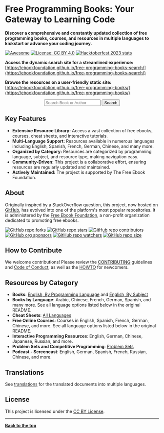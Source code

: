 # Free Programming Books: Your Gateway to Learning Code

**Discover a comprehensive and constantly updated collection of free programming books, courses, and resources in multiple languages to kickstart or advance your coding journey.**

[![Awesome](https://cdn.rawgit.com/sindresorhus/awesome/d7305f38d29fed78fa85652e3a63e154dd8e8829/media/badge.svg)](https://github.com/sindresorhus/awesome)
[![License: CC BY 4.0](https://img.shields.io/badge/License-CC%20BY%204.0-lightgrey.svg)](https://creativecommons.org/licenses/by/4.0/)
[![Hacktoberfest 2023 stats](https://img.shields.io/github/hacktoberfest/2023/EbookFoundation/free-programming-books?label=Hacktoberfest+2023)](https://github.com/EbookFoundation/free-programming-books/pulls?q=is%3Apr+is%3Amerged+created%3A2023-10-01..2023-10-31)

**Access the dynamic search site for a streamlined experience:** [https://ebookfoundation.github.io/free-programming-books-search/](https://ebookfoundation.github.io/free-programming-books-search/)

**Browse the resources on a user-friendly static site:** [https://ebookfoundation.github.io/free-programming-books/](https://ebookfoundation.github.io/free-programming-books/)

<div align="center">
  <form action="https://ebookfoundation.github.io/free-programming-books-search">
    <input type="text" id="fpbSearch" name="search" required placeholder="Search Book or Author"/>
    <label for="submit"> </label>
    <input type="submit" id="submit" name="submit" value="Search" />
  </form>
</div>

## Key Features

*   **Extensive Resource Library:** Access a vast collection of free ebooks, courses, cheat sheets, and interactive tutorials.
*   **Multi-Language Support:** Resources available in numerous languages including English, Spanish, French, German, Chinese, and many more.
*   **Organized by Category:** Resources are categorized by programming language, subject, and resource type, making navigation easy.
*   **Community-Driven:** This project is a collaborative effort, ensuring resources are regularly updated and maintained.
*   **Actively Maintained:** The project is supported by The Free Ebook Foundation.

## About

Originally inspired by a StackOverflow question, this project, now hosted on [GitHub](https://github.com/EbookFoundation/free-programming-books), has evolved into one of the platform's most popular repositories. It is administered by the [Free Ebook Foundation](https://ebookfoundation.org), a non-profit organization dedicated to promoting free ebooks.

[![GitHub repo forks](https://img.shields.io/github/forks/EbookFoundation/free-programming-books?style=flat&logo=github&logoColor=whitesmoke&label=Forks)](https://github.com/EbookFoundation/free-programming-books/network)
[![GitHub repo stars](https://img.shields.io/github/stars/EbookFoundation/free-programming-books?style=flat&logo=github&logoColor=whitesmoke&label=Stars)](https://github.com/EbookFoundation/free-programming-books/stargazers)
[![GitHub repo contributors](https://img.shields.io/github/contributors-anon/EbookFoundation/free-programming-books?style=flat&logo=github&logoColor=whitesmoke&label=Contributors)](https://github.com/EbookFoundation/free-programming-books/graphs/contributors)
[![GitHub org sponsors](https://img.shields.io/github/sponsors/EbookFoundation?style=flat&logo=github&logoColor=whitesmoke&label=Sponsors)](https://github.com/sponsors/EbookFoundation)
[![GitHub repo watchers](https://img.shields.io/github/watchers/EbookFoundation/free-programming-books?style=flat&logo=github&logoColor=whitesmoke&label=Watchers)](https://github.com/EbookFoundation/free-programming-books/watchers)
[![GitHub repo size](https://img.shields.io/github/repo-size/EbookFoundation/free-programming-books?style=flat&logo=github&logoColor=whitesmoke&label=Repo%20Size)](https://github.com/EbookFoundation/free-programming-books/archive/refs/heads/main.zip)

## How to Contribute

We welcome contributions!  Please review the [CONTRIBUTING](docs/CONTRIBUTING.md) guidelines and [Code of Conduct](docs/CODE_OF_CONDUCT.md), as well as the [HOWTO](docs/HOWTO.md) for newcomers.

## Resources by Category

*   **Books**: [English, By Programming Language](books/free-programming-books-langs.md) and [English, By Subject](books/free-programming-books-subjects.md)
*   **Books by Language**: Arabic, Chinese, French, German, Spanish, and many more. See all language options listed below in the original README.
*   **Cheat Sheets**: [All Languages](more/free-programming-cheatsheets.md)
*   **Free Online Courses**: Courses in English, Spanish, French, German, Chinese, and more. See all language options listed below in the original README.
*   **Interactive Programming Resources**: English, German, Chinese, Japanese, Russian, and more.
*   **Problem Sets and Competitive Programming**: [Problem Sets](more/problem-sets-competitive-programming.md)
*   **Podcast - Screencast**: English, German, Spanish, French, Russian, Chinese, and more.

## Translations

See [translations](docs/README.md#translations) for the translated documents into multiple languages.

## License

This project is licensed under the [CC BY License](LICENSE).

---
**[Back to the top](https://github.com/EbookFoundation/free-programming-books)**